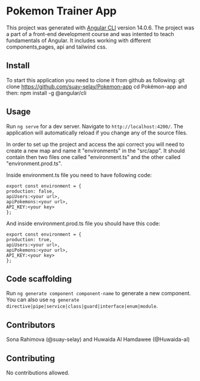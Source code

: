 # Pokemon Trainer App
This project was generated with [Angular CLI](https://github.com/angular/angular-cli) version 14.0.6.
The project was a part of a front-end development course and was intented to teach fundamentals of Angular. It includes working with different components,pages, api and tailwind css. 

## Install
To start this application you need to clone it from github as following:
git clone  https://github.com/suay-selay/Pokemon-app
cd Pokémon-app
and then:
npm install -g @angular/cli


## Usage
Run `ng serve` for a dev server. Navigate to `http://localhost:4200/`. The application will automatically reload if you change any of the source files.

In order to set up the project and access the api correct you will need to create a new map and name it "environments" in the "src/app". It should contain then two files one called "environment.ts" and the other called "environment.prod.ts". 

Inside environment.ts file you need to have following code:
```
export const environment = {
production: false,
apiUsers:<your url>,
apiPokemons:<your url>,
API_KEY:<your key> 
};
```
And inside environment.prod.ts file you should have this code:
```
export const environment = {
production: true,
apiUsers:<your url>,
apiPokemons:<your url>,
API_KEY:<your key> 
};
```

## Code scaffolding
Run `ng generate component component-name` to generate a new component. You can also use `ng generate directive|pipe|service|class|guard|interface|enum|module`.

## Contributors 
Sona Rahimova (@suay-selay) and 
Huwaida Al Hamdawee (@Huwaida-al) 

## Contributing 
No contributions allowed.
